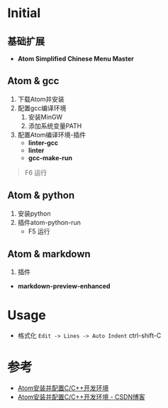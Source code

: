 # Initial

## 基础扩展

- **Atom Simplified Chinese Menu Master**

## Atom & gcc

1. 下载Atom并安装
2. 配置gcc编译环境
    1. 安装MinGW
    2. 添加系统变量PATH
3. 配置Atom编译环境-插件
    - **linter-gcc**
    - **linter**
    - **gcc-make-run**

  > F6 运行

## Atom & python

1. 安装python
2. 插件atom-python-run
    - F5 运行

## Atom & markdown

1. 插件
  - **markdown-preview-enhanced**

# Usage
- 格式化
  `Edit -> Lines -> Auto Indent`
  ctrl-shift-C

# 参考
- [Atom安装并配置C/C++开发环境](https://blog.csdn.net/qq_36731677/article/details/54609583)
- [Atom安装并配置C/C++开发环境 - CSDN博客](https://blog.csdn.net/qq_36731677/article/details/54609583)
